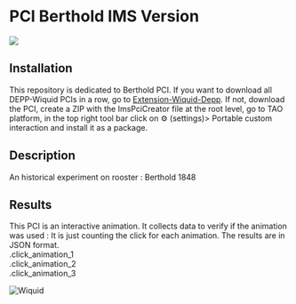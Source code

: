 # PCI Berthold IMS Version
<img src="https://www.wiquid.fr/projects/depp/PCI-icons/berthold.png">

## Installation 
This repository is dedicated to Berthold PCI. If you want to download all DEPP-Wiquid PCIs in a row, go to [Extension-Wiquid-Depp](https://github.com/janfix/Extension-Wiquid-Depp).
If not, download the PCI, create a ZIP with the ImsPciCreator file at the root level, go to TAO platform, in the top right tool bar click on ⚙️ (settings)> Portable custom interaction and install it as a package.

## Description
An historical experiment on rooster : Berthold 1848  

## Results
This PCI is an interactive animation. It collects data to verify if the animation was used : 
It is just counting the click for each animation.
The results are in JSON format.
<br/>.click_animation_1
<br/>.click_animation_2
<br/>.click_animation_3

<img src="https://www.wiquid.fr/wp-content/uploads/2021/12/cropped-cropped-WonderP50.png" alt="Wiquid" title="Wiquid">